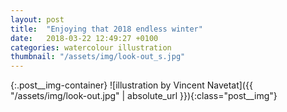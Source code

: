 ```yaml
---
layout: post
title:  "Enjoying that 2018 endless winter"
date:   2018-03-22 12:49:27 +0100
categories: watercolour illustration
thumbnail: "/assets/img/look-out_s.jpg"
---
```

{:.post__img-container}
  ![illustration by Vincent Navetat]({{ "/assets/img/look-out.jpg" | absolute_url }}){:class="post__img"}

